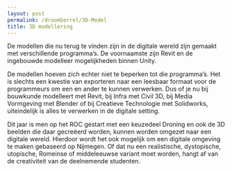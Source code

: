 ```yaml
---
layout: post
permalink: /droomborrel/3D-Model
title: 3D modellering
---
```

<script type="module" src="https://ajax.googleapis.com/ajax/libs/model-viewer/3.0.1/model-viewer.min.js"></script>
<script nomodule src="https://unpkg.com/@google/model-viewer/dist/model-viewer-legacy.js"></script>
<model-viewer style="float:right;width:25%;" alt="radom house" src="/assets/post/3d-model/bambo_House.glb" ar environment-image="" shadow-intensity="1" camera-controls touch-action="pan-y"></model-viewer>

De modellen die nu terug te vinden zijn in de digitale wereld zijn gemaakt met verschillende programma’s. De voornaamste zijn Revit en de ingebouwde modelleer mogelijkheden binnen Unity.

De modellen hoeven zich echter niet te beperken tot die programma’s. Het is slechts een kwestie van exporteren naar een leesbaar formaat voor de programmeurs om een en ander te kunnen verwerken.
Dus of je nu bij bouwkunde modelleert met Revit, bij Infra met Civil 3D, bij Media Vormgeving met Blender of bij Creatieve Technologie met Solidworks, uiteindelijk is alles te verwerken in de digitale setting.

Dit jaar is men op het ROC gestart met een keuzedeel Droning en ook de 3D beelden die daar gecreëerd worden, kunnen worden omgezet naar een digitale wereld. Hierdoor wordt het ook mogelijk om een digitale omgeving te maken gebaseerd op Nijmegen. Of dat nu een realistische, dystopische, utopische, Romeinse of middeleeuwse variant moet worden, hangt af van de creativiteit van de deelnemende studenten.
